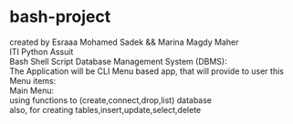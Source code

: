 # bash-project
created by Esraaa Mohamed Sadek && Marina Magdy Maher\
ITI Python Assuit\
Bash Shell Script Database Management System (DBMS):\
The Application will be CLI Menu based app, that will provide to user this Menu items:\
Main Menu:\
using functions to (create,connect,drop,list) database\
also, for creating tables,insert,update,select,delete
